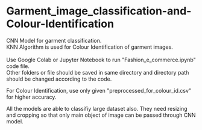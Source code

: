 # Garment_image_classification-and-Colour-Identification

CNN Model for garment classification. <br/>
KNN Algorithm is used for Colour Identification of garment images. <br/>
<br/>
Use Google Colab or Jupyter Notebook to run "Fashion_e_commerce.ipynb" code file. <br/>
Other folders or file should be saved in same directory and directory path should be changed according to the code.

For Colour Identification, use only given "preprocessed_for_colour_id.csv" for higher accuracy.

All the models are able to classifiy large dataset also. They need resizing and cropping so that only main object of image can be passed through CNN model.




